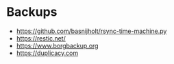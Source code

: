 # Backups

- https://github.com/basnijholt/rsync-time-machine.py
- https://restic.net/
- https://www.borgbackup.org
- https://duplicacy.com